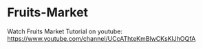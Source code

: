 # Fruits-Market
Watch Fruits Market  Tutorial on youtube:
https://www.youtube.com/channel/UCcAThteKmBlwCKsKlJhOQfA
